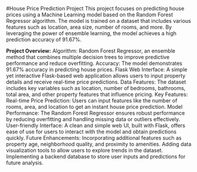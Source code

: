 #House Price Prediction Project
This project focuses on predicting house prices using a Machine Learning model based on the Random Forest Regressor algorithm. The model is trained on a dataset that includes various features such as location, area size, number of rooms, and more. By leveraging the power of ensemble learning, the model achieves a high prediction accuracy of 91.67%.

**Project Overview:**
Algorithm: Random Forest Regressor, an ensemble method that combines multiple decision trees to improve predictive performance and reduce overfitting.
Accuracy: The model demonstrates 91.67% accuracy in predicting house prices.
Flask Web Interface: A simple yet interactive Flask-based web application allows users to input property details and receive real-time price predictions.
Data Features: The dataset includes key variables such as location, number of bedrooms, bathrooms, total area, and other property features that influence pricing.
Key Features:
Real-time Price Prediction: Users can input features like the number of rooms, area, and location to get an instant house price prediction.
Model Performance: The Random Forest Regressor ensures robust performance by reducing overfitting and handling missing data or outliers effectively.
User-friendly Interface: A clean and simple web UI, built with Flask, offers ease of use for users to interact with the model and obtain predictions quickly.
Future Enhancements:
Incorporating additional features such as property age, neighborhood quality, and proximity to amenities.
Adding data visualization tools to allow users to explore trends in the dataset.
Implementing a backend database to store user inputs and predictions for future analysis.
